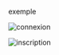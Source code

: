 exemple 

![connexion](https://github.com/fk-crafter/html-css-card/assets/127132293/06cf143d-ccb9-4fca-9bf1-f403d2420e83)

![inscription](https://github.com/fk-crafter/html-css-card/assets/127132293/edd5ef43-2f03-4890-b7f1-a74d06a7ac0e)

